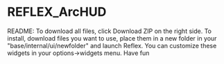 # REFLEX_ArcHUD

README:
To download all files, click Download ZIP on the right side.
To install, download files you want to use, place them in a new folder in your "base/internal/ui/newfolder" and launch Reflex. 
You can customize these widgets in your options->widgets menu. Have fun
